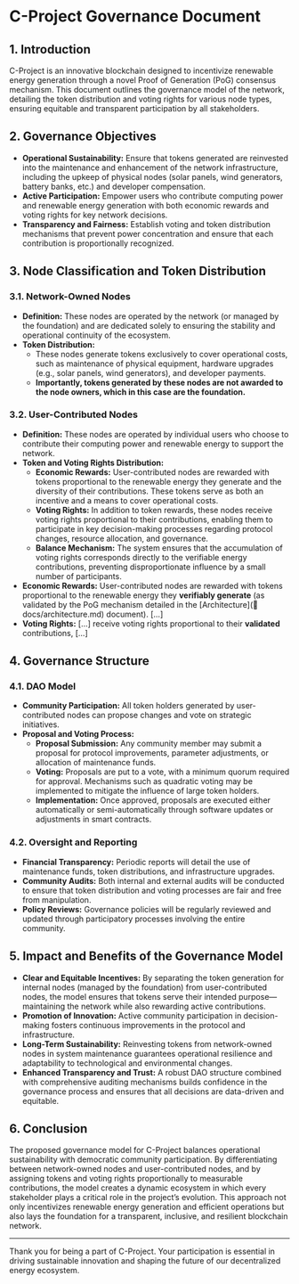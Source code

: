 # C-Project Governance Document

## 1. Introduction

C-Project is an innovative blockchain designed to incentivize renewable energy generation through a novel Proof of Generation (PoG) consensus mechanism. This document outlines the governance model of the network, detailing the token distribution and voting rights for various node types, ensuring equitable and transparent participation by all stakeholders.

## 2. Governance Objectives

- **Operational Sustainability:** Ensure that tokens generated are reinvested into the maintenance and enhancement of the network infrastructure, including the upkeep of physical nodes (solar panels, wind generators, battery banks, etc.) and developer compensation.
- **Active Participation:** Empower users who contribute computing power and renewable energy generation with both economic rewards and voting rights for key network decisions.
- **Transparency and Fairness:** Establish voting and token distribution mechanisms that prevent power concentration and ensure that each contribution is proportionally recognized.

## 3. Node Classification and Token Distribution

### 3.1. Network-Owned Nodes

- **Definition:** These nodes are operated by the network (or managed by the foundation) and are dedicated solely to ensuring the stability and operational continuity of the ecosystem.
- **Token Distribution:**
  - These nodes generate tokens exclusively to cover operational costs, such as maintenance of physical equipment, hardware upgrades (e.g., solar panels, wind generators), and developer payments.
  - **Importantly, tokens generated by these nodes are not awarded to the node owners, which in this case are the foundation.**

### 3.2. User-Contributed Nodes

- **Definition:** These nodes are operated by individual users who choose to contribute their computing power and renewable energy to support the network.
- **Token and Voting Rights Distribution:**
  - **Economic Rewards:** User-contributed nodes are rewarded with tokens proportional to the renewable energy they generate and the diversity of their contributions. These tokens serve as both an incentive and a means to cover operational costs.
  - **Voting Rights:** In addition to token rewards, these nodes receive voting rights proportional to their contributions, enabling them to participate in key decision-making processes regarding protocol changes, resource allocation, and governance.
  - **Balance Mechanism:** The system ensures that the accumulation of voting rights corresponds directly to the verifiable energy contributions, preventing disproportionate influence by a small number of participants.
- **Economic Rewards:** User-contributed nodes are rewarded with tokens proportional to the renewable energy they **verifiably generate** (as validated by the PoG mechanism detailed in the [Architecture](📁 docs/architecture.md) document). [...]
- **Voting Rights:** [...] receive voting rights proportional to their **validated** contributions, [...]


## 4. Governance Structure

### 4.1. DAO Model

- **Community Participation:** All token holders generated by user-contributed nodes can propose changes and vote on strategic initiatives.
- **Proposal and Voting Process:**
  - **Proposal Submission:** Any community member may submit a proposal for protocol improvements, parameter adjustments, or allocation of maintenance funds.
  - **Voting:** Proposals are put to a vote, with a minimum quorum required for approval. Mechanisms such as quadratic voting may be implemented to mitigate the influence of large token holders.
  - **Implementation:** Once approved, proposals are executed either automatically or semi-automatically through software updates or adjustments in smart contracts.

### 4.2. Oversight and Reporting

- **Financial Transparency:** Periodic reports will detail the use of maintenance funds, token distributions, and infrastructure upgrades.
- **Community Audits:** Both internal and external audits will be conducted to ensure that token distribution and voting processes are fair and free from manipulation.
- **Policy Reviews:** Governance policies will be regularly reviewed and updated through participatory processes involving the entire community.

## 5. Impact and Benefits of the Governance Model

- **Clear and Equitable Incentives:** By separating the token generation for internal nodes (managed by the foundation) from user-contributed nodes, the model ensures that tokens serve their intended purpose—maintaining the network while also rewarding active contributions.
- **Promotion of Innovation:** Active community participation in decision-making fosters continuous improvements in the protocol and infrastructure.
- **Long-Term Sustainability:** Reinvesting tokens from network-owned nodes in system maintenance guarantees operational resilience and adaptability to technological and environmental changes.
- **Enhanced Transparency and Trust:** A robust DAO structure combined with comprehensive auditing mechanisms builds confidence in the governance process and ensures that all decisions are data-driven and equitable.

## 6. Conclusion

The proposed governance model for C-Project balances operational sustainability with democratic community participation. By differentiating between network-owned nodes and user-contributed nodes, and by assigning tokens and voting rights proportionally to measurable contributions, the model creates a dynamic ecosystem in which every stakeholder plays a critical role in the project’s evolution. This approach not only incentivizes renewable energy generation and efficient operations but also lays the foundation for a transparent, inclusive, and resilient blockchain network.

---

Thank you for being a part of C-Project. Your participation is essential in driving sustainable innovation and shaping the future of our decentralized energy ecosystem.
